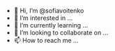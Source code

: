 - 👋 Hi, I’m @sofiavoitenko
- 👀 I’m interested in ...
- 🌱 I’m currently learning ...
- 💞️ I’m looking to collaborate on ...
- 📫 How to reach me ...

<!---
sofiavoitenko/sofiavoitenko is a ✨ special ✨ repository because its `README.md` (this file) appears on your GitHub profile.
You can click the Preview link to take a look at your changes.
--->
